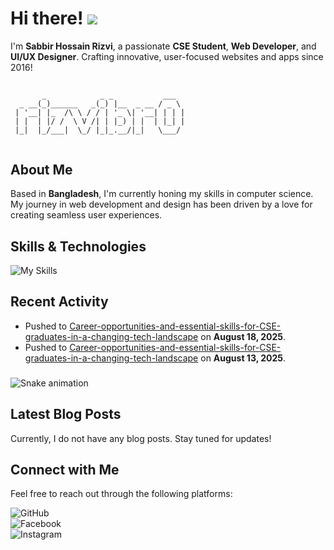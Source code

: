 # **Hi there!** ![](https://user-images.githubusercontent.com/18350557/176309783-0785949b-9127-417c-8b55-ab5a4333674e.gif)

I'm **Sabbir Hossain Rizvi**, a passionate **CSE Student**, **Web Developer**, and **UI/UX Designer**. Crafting innovative, user-focused websites and apps since 2016!

## 

```
       _            _ _           ___  
  _ __(_)______   _(_) |__  _ __ / _ \ 
 | '__| |_  /\ \ / / | '_ \| '__| | | |
 | |  | |/ /  \ V /| | |_) | |  | |_| |
 |_|  |_/___|  \_/ |_|_.__/|_|   \___/ 
                                       
```

## About Me

Based in **Bangladesh**, I'm currently honing my skills in computer science. My journey in web development and design has been driven by a love for creating seamless user experiences.

## Skills & Technologies
![My Skills](https://skillicons.dev/icons?i=cpp,html,css,js,react,django,firebase,tailwind,webpack,git,github,mongodb,express,flutter)

## Recent Activity

- Pushed to [Career-opportunities-and-essential-skills-for-CSE-graduates-in-a-changing-tech-landscape](https://github.com/alaminsoyaib/Career-opportunities-and-essential-skills-for-CSE-graduates-in-a-changing-tech-landscape) on **August 18, 2025**.  
- Pushed to [Career-opportunities-and-essential-skills-for-CSE-graduates-in-a-changing-tech-landscape](https://github.com/alaminsoyaib/Career-opportunities-and-essential-skills-for-CSE-graduates-in-a-changing-tech-landscape) on **August 13, 2025**.


###

<img src="https://raw.githubusercontent.com/Sutil/Sutil/2b2fad3bf54522bb30c8c170591fc68ff51b69e6/github-contribution-grid-snake2.svg" alt="Snake animation" />

###


## Latest Blog Posts

Currently, I do not have any blog posts. Stay tuned for updates!

## Connect with Me
Feel free to reach out through the following platforms:

![GitHub](https://img.shields.io/badge/GitHub-RizviBR0-181717?style=flat-square&logo=github&logoColor=white)  
![Facebook](https://img.shields.io/badge/Facebook-rizvibr0-3b5998?style=flat-square&logo=facebook&logoColor=white)  
![Instagram](https://img.shields.io/badge/Instagram-rizvibr0-e1306c?style=flat-square&logo=instagram&logoColor=white)
